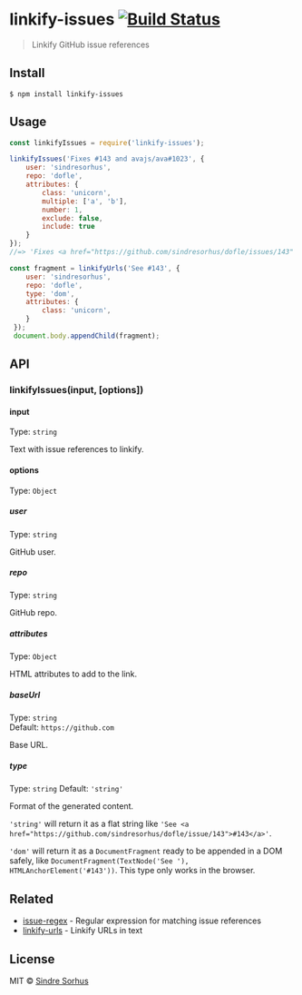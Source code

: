 # linkify-issues [![Build Status](https://travis-ci.org/sindresorhus/linkify-issues.svg?branch=master)](https://travis-ci.org/sindresorhus/linkify-issues)

> Linkify GitHub issue references


## Install

```
$ npm install linkify-issues
```


## Usage

```js
const linkifyIssues = require('linkify-issues');

linkifyIssues('Fixes #143 and avajs/ava#1023', {
	user: 'sindresorhus',
	repo: 'dofle',
	attributes: {
		class: 'unicorn',
		multiple: ['a', 'b'],
		number: 1,
		exclude: false,
		include: true
	}
});
//=> 'Fixes <a href="https://github.com/sindresorhus/dofle/issues/143" class="unicorn" multiple="a b" number="1" include>#143</a> and <a href="https://github.com/avajs/ava/issues/1023" class="unicorn" multiple="a b" number="1" include>avajs/ava#1023</a>'

const fragment = linkifyUrls('See #143', {
	user: 'sindresorhus',
	repo: 'dofle',
 	type: 'dom',
 	attributes: {
 		class: 'unicorn',
 	}
 });
 document.body.appendChild(fragment);
```


## API

### linkifyIssues(input, [options])

#### input

Type: `string`

Text with issue references to linkify.

#### options

Type: `Object`

##### user

Type: `string`

GitHub user.

##### repo

Type: `string`

GitHub repo.

##### attributes

Type: `Object`

HTML attributes to add to the link.

##### baseUrl

Type: `string`<br>
Default: `https://github.com`

Base URL.

##### type

Type: `string`
Default: `'string'`

Format of the generated content.

`'string'` will return it as a flat string like `'See <a href="https://github.com/sindresorhus/dofle/issue/143">#143</a>'`.

`'dom'` will return it as a `DocumentFragment` ready to be appended in a DOM safely, like `DocumentFragment(TextNode('See '), HTMLAnchorElement('#143'))`. This type only works in the browser.


## Related

- [issue-regex](https://github.com/sindresorhus/issue-regex) - Regular expression for matching issue references
- [linkify-urls](https://github.com/sindresorhus/linkify-urls) - Linkify URLs in text


## License

MIT © [Sindre Sorhus](https://sindresorhus.com)
